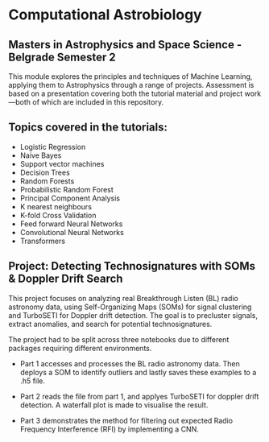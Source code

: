 # Computational Astrobiology
## Masters in Astrophysics and Space Science - Belgrade Semester 2

This module explores the principles and techniques of Machine Learning, applying them to Astrophysics through a range of projects. Assessment is based on a presentation covering both the tutorial material and project work—both of which are included in this repository.

## Topics covered in the tutorials:

- Logistic Regression
- Naive Bayes
- Support vector machines
- Decision Trees
- Random Forests
- Probabilistic Random Forest
- Principal Component Analysis
- K nearest neighbours
- K-fold Cross Validation
- Feed forward Neural Networks
- Convolutional Neural Networks
- Transformers

## Project: Detecting Technosignatures with SOMs & Doppler Drift Search

This project focuses on analyzing real Breakthrough Listen (BL) radio astronomy data, using Self-Organizing Maps (SOMs) for signal clustering and TurboSETI for Doppler drift detection. The goal is to precluster signals, extract anomalies, and search for potential technosignatures.

The project had to be split across three notebooks due to different packages requiring different environments. 

- Part 1 accesses and processes the BL radio astronomy data. Then deploys a SOM to identify outliers and lastly saves these examples to a .h5 file.

- Part 2 reads the file from part 1, and applyes TurboSETI for doppler drift detection. A waterfall plot is made to visualise the result.

- Part 3 demonstrates the method for filtering out expected Radio Frequency Interference (RFI) by implementing a CNN.


